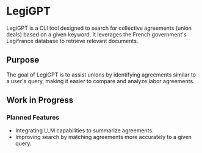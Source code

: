 # LegiGPT  

LegiGPT is a CLI tool designed to search for collective agreements (union deals) based on a given keyword. It leverages the French government's Legifrance database to retrieve relevant documents.  

## Purpose  

The goal of LegiGPT is to assist unions by identifying agreements similar to a user's query, making it easier to compare and analyze labor agreements.  

## Work in Progress  

### Planned Features  
- Integrating LLM capabilities to summarize agreements.  
- Improving search by matching agreements more accurately to a given query.  
